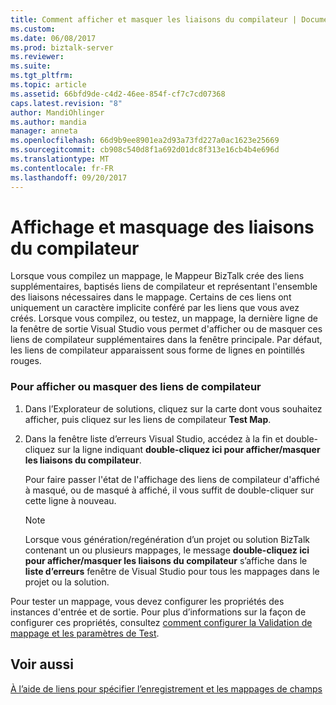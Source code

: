 ```yaml
---
title: Comment afficher et masquer les liaisons du compilateur | Documents Microsoft
ms.custom: 
ms.date: 06/08/2017
ms.prod: biztalk-server
ms.reviewer: 
ms.suite: 
ms.tgt_pltfrm: 
ms.topic: article
ms.assetid: 66bfd9de-c4d2-46ee-854f-cf7c7cd07368
caps.latest.revision: "8"
author: MandiOhlinger
ms.author: mandia
manager: anneta
ms.openlocfilehash: 66d9b9ee8901ea2d93a73fd227a0ac1623e25669
ms.sourcegitcommit: cb908c540d8f1a692d01dc8f313e16cb4b4e696d
ms.translationtype: MT
ms.contentlocale: fr-FR
ms.lasthandoff: 09/20/2017
---
```

# <a name="how-to-show-and-hide-compiler-links"></a>Affichage et masquage des liaisons du compilateur
Lorsque vous compilez un mappage, le Mappeur BizTalk crée des liens supplémentaires, baptisés liens de compilateur et représentant l'ensemble des liaisons nécessaires dans le mappage. Certains de ces liens ont uniquement un caractère implicite conféré par les liens que vous avez créés. Lorsque vous compilez, ou testez, un mappage, la dernière ligne de la fenêtre de sortie Visual Studio vous permet d'afficher ou de masquer ces liens de compilateur supplémentaires dans la fenêtre principale. Par défaut, les liens de compilateur apparaissent sous forme de lignes en pointillés rouges.  
  
### <a name="to-show-or-hide-compiler-links"></a>Pour afficher ou masquer des liens de compilateur  
  
1.  Dans l’Explorateur de solutions, cliquez sur la carte dont vous souhaitez afficher, puis cliquez sur les liens de compilateur **Test Map**.  
  
2.  Dans la fenêtre liste d’erreurs Visual Studio, accédez à la fin et double-cliquez sur la ligne indiquant **double-cliquez ici pour afficher/masquer les liaisons du compilateur**.  
  
     Pour faire passer l'état de l'affichage des liens de compilateur d'affiché à masqué, ou de masqué à affiché, il vous suffit de double-cliquer sur cette ligne à nouveau.  
  
    > [!NOTE]
    >  Lorsque vous génération/regénération d’un projet ou solution BizTalk contenant un ou plusieurs mappages, le message **double-cliquez ici pour afficher/masquer les liaisons du compilateur** s’affiche dans le **liste d’erreurs** fenêtre de Visual Studio pour tous les mappages dans le projet ou la solution.  
  
 Pour tester un mappage, vous devez configurer les propriétés des instances d'entrée et de sortie. Pour plus d’informations sur la façon de configurer ces propriétés, consultez [comment configurer la Validation de mappage et les paramètres de Test](../core/how-to-configure-map-validation-and-test-parameters.md).  
  
## <a name="see-also"></a>Voir aussi  
 [À l’aide de liens pour spécifier l’enregistrement et les mappages de champs](../core/using-links-to-specify-record-and-field-mappings.md)